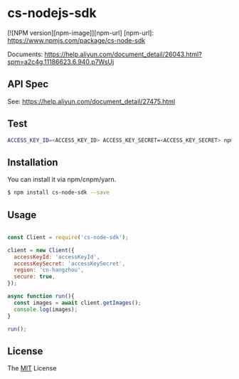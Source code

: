 # cs-nodejs-sdk

[![NPM version][npm-image]][npm-url]
[npm-url]: https://www.npmjs.com/package/cs-node-sdk

Documents: https://help.aliyun.com/document_detail/26043.html?spm=a2c4g.11186623.6.940.p7WsUj

## API Spec

See: https://help.aliyun.com/document_detail/27475.html

## Test

```sh
ACCESS_KEY_ID=<ACCESS_KEY_ID> ACCESS_KEY_SECRET=<ACCESS_KEY_SECRET> npm run test
```

## Installation

You can install it via npm/cnpm/yarn.

```sh
$ npm install cs-node-sdk --save
```

## Usage

```js

const Client = require('cs-node-sdk');

client = new Client({
  accessKeyId: 'accessKeyId',
  accessKeySecret: 'accessKeySecret',
  region: 'cn-hangzhou',
  secure: true,
});

async function run(){
  const images = await client.getImages();
  console.log(images);
}

run();
```

## License

The [MIT](LICENSE) License
